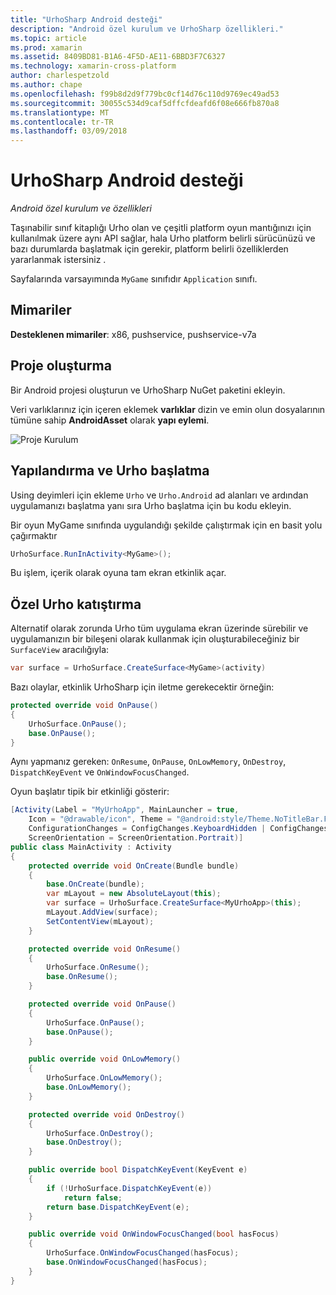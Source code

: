 ```yaml
---
title: "UrhoSharp Android desteği"
description: "Android özel kurulum ve UrhoSharp özellikleri."
ms.topic: article
ms.prod: xamarin
ms.assetid: 8409BD81-B1A6-4F5D-AE11-6BBD3F7C6327
ms.technology: xamarin-cross-platform
author: charlespetzold
ms.author: chape
ms.openlocfilehash: f99b8d2d9f779bc0cf14d76c110d9769ec49ad53
ms.sourcegitcommit: 30055c534d9caf5dffcfdeafd6f08e666fb870a8
ms.translationtype: MT
ms.contentlocale: tr-TR
ms.lasthandoff: 03/09/2018
---
```

# <a name="urhosharp-android-support"></a>UrhoSharp Android desteği

_Android özel kurulum ve özellikleri_

Taşınabilir sınıf kitaplığı Urho olan ve çeşitli platform oyun mantığınızı için kullanılmak üzere aynı API sağlar, hala Urho platform belirli sürücünüzü ve bazı durumlarda başlatmak için gerekir, platform belirli özelliklerden yararlanmak istersiniz .

Sayfalarında varsayımında `MyGame` sınıfıdır `Application` sınıfı.

## <a name="architectures"></a>Mimariler

**Desteklenen mimariler**: x86, pushservice, pushservice-v7a

## <a name="create-a-project"></a>Proje oluşturma

Bir Android projesi oluşturun ve UrhoSharp NuGet paketini ekleyin.

Veri varlıklarınız için içeren eklemek **varlıklar** dizin ve emin olun dosyalarının tümüne sahip **AndroidAsset** olarak **yapı eylemi**.

![Proje Kurulum](android-images/image-3.png "varlıklar dizinine varlıkları içeren veri ekleme")

## <a name="configure-and-launching-urho"></a>Yapılandırma ve Urho başlatma

Using deyimleri için ekleme `Urho` ve `Urho.Android` ad alanları ve ardından uygulamanızı başlatma yanı sıra Urho başlatma için bu kodu ekleyin.

Bir oyun MyGame sınıfında uygulandığı şekilde çalıştırmak için en basit yolu çağırmaktır

```csharp
UrhoSurface.RunInActivity<MyGame>();
```

Bu işlem, içerik olarak oyuna tam ekran etkinlik açar.

## <a name="custom-embedding-of-urho"></a>Özel Urho katıştırma

Alternatif olarak zorunda Urho tüm uygulama ekran üzerinde sürebilir ve uygulamanızın bir bileşeni olarak kullanmak için oluşturabileceğiniz bir `SurfaceView` aracılığıyla:

```csharp
var surface = UrhoSurface.CreateSurface<MyGame>(activity)
```

Bazı olaylar, etkinlik UrhoSharp için iletme gerekecektir örneğin:

```csharp
protected override void OnPause()
{
    UrhoSurface.OnPause();
    base.OnPause();
}
```

Aynı yapmanız gereken: `OnResume`, `OnPause`, `OnLowMemory`, `OnDestroy`, `DispatchKeyEvent` ve `OnWindowFocusChanged`.

Oyun başlatır tipik bir etkinliği gösterir:

```csharp
[Activity(Label = "MyUrhoApp", MainLauncher = true,
    Icon = "@drawable/icon", Theme = "@android:style/Theme.NoTitleBar.Fullscreen",
    ConfigurationChanges = ConfigChanges.KeyboardHidden | ConfigChanges.Orientation,
    ScreenOrientation = ScreenOrientation.Portrait)]
public class MainActivity : Activity
{
    protected override void OnCreate(Bundle bundle)
    {
        base.OnCreate(bundle);
        var mLayout = new AbsoluteLayout(this);
        var surface = UrhoSurface.CreateSurface<MyUrhoApp>(this);
        mLayout.AddView(surface);
        SetContentView(mLayout);
    }

    protected override void OnResume()
    {
        UrhoSurface.OnResume();
        base.OnResume();
    }

    protected override void OnPause()
    {
        UrhoSurface.OnPause();
        base.OnPause();
    }

    public override void OnLowMemory()
    {
        UrhoSurface.OnLowMemory();
        base.OnLowMemory();
    }

    protected override void OnDestroy()
    {
        UrhoSurface.OnDestroy();
        base.OnDestroy();
    }

    public override bool DispatchKeyEvent(KeyEvent e)
    {
        if (!UrhoSurface.DispatchKeyEvent(e))
            return false;
        return base.DispatchKeyEvent(e);
    }

    public override void OnWindowFocusChanged(bool hasFocus)
    {
        UrhoSurface.OnWindowFocusChanged(hasFocus);
        base.OnWindowFocusChanged(hasFocus);
    }
}
```

